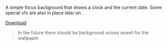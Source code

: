 A simple focus background that shows a clock and the current date. Some special vfx are also in place later on.

[Download](https://github.com/01-MartinK/Focus/releases/tag/v0.5)

> In the future there should be background noises aswell for the wallpaper.
